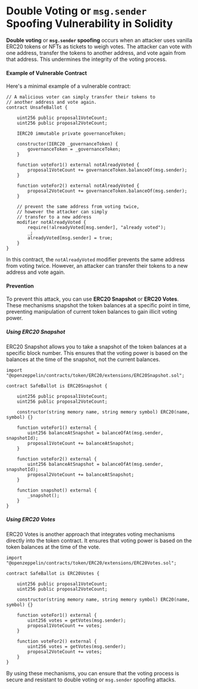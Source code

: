 # Double Voting or `msg.sender` Spoofing Vulnerability in Solidity

**Double voting** or **`msg.sender` spoofing** occurs when an attacker uses vanilla ERC20 tokens or NFTs as tickets to weigh votes. The attacker can vote with one address, transfer the tokens to another address, and vote again from that address. This undermines the integrity of the voting process.

#### Example of Vulnerable Contract

Here's a minimal example of a vulnerable contract:

```solidity
// A malicious voter can simply transfer their tokens to
// another address and vote again.
contract UnsafeBallot {

    uint256 public proposal1VoteCount;
    uint256 public proposal2VoteCount;

    IERC20 immutable private governanceToken;

    constructor(IERC20 _governanceToken) {
        governanceToken = _governanceToken;
    }
	
    function voteFor1() external notAlreadyVoted {
        proposal1VoteCount += governanceToken.balanceOf(msg.sender);
    }

    function voteFor2() external notAlreadyVoted {
        proposal2VoteCount += governanceToken.balanceOf(msg.sender);
    }

    // prevent the same address from voting twice,
    // however the attacker can simply
    // transfer to a new address
    modifier notAlreadyVoted {
        require(!alreadyVoted[msg.sender], "already voted");
        _;
        alreadyVoted[msg.sender] = true;
    }
}
```

In this contract, the `notAlreadyVoted` modifier prevents the same address from voting twice. However, an attacker can transfer their tokens to a new address and vote again.

#### Prevention

To prevent this attack, you can use **ERC20 Snapshot** or **ERC20 Votes**. These mechanisms snapshot the token balances at a specific point in time, preventing manipulation of current token balances to gain illicit voting power.

##### Using ERC20 Snapshot

ERC20 Snapshot allows you to take a snapshot of the token balances at a specific block number. This ensures that the voting power is based on the balances at the time of the snapshot, not the current balances.

```solidity
import "@openzeppelin/contracts/token/ERC20/extensions/ERC20Snapshot.sol";

contract SafeBallot is ERC20Snapshot {

    uint256 public proposal1VoteCount;
    uint256 public proposal2VoteCount;

    constructor(string memory name, string memory symbol) ERC20(name, symbol) {}

    function voteFor1() external {
        uint256 balanceAtSnapshot = balanceOfAt(msg.sender, snapshotId);
        proposal1VoteCount += balanceAtSnapshot;
    }

    function voteFor2() external {
        uint256 balanceAtSnapshot = balanceOfAt(msg.sender, snapshotId);
        proposal2VoteCount += balanceAtSnapshot;
    }

    function snapshot() external {
        _snapshot();
    }
}
```

##### Using ERC20 Votes

ERC20 Votes is another approach that integrates voting mechanisms directly into the token contract. It ensures that voting power is based on the token balances at the time of the vote.

```solidity
import "@openzeppelin/contracts/token/ERC20/extensions/ERC20Votes.sol";

contract SafeBallot is ERC20Votes {

    uint256 public proposal1VoteCount;
    uint256 public proposal2VoteCount;

    constructor(string memory name, string memory symbol) ERC20(name, symbol) {}

    function voteFor1() external {
        uint256 votes = getVotes(msg.sender);
        proposal1VoteCount += votes;
    }

    function voteFor2() external {
        uint256 votes = getVotes(msg.sender);
        proposal2VoteCount += votes;
    }
}
```

By using these mechanisms, you can ensure that the voting process is secure and resistant to double voting or `msg.sender` spoofing attacks.